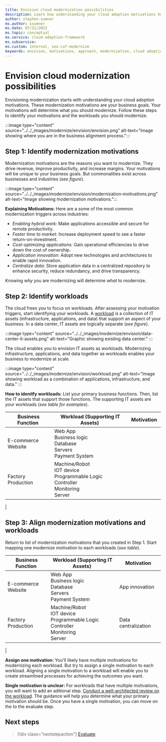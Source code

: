 ```yaml
---
title: Envision cloud modernization possibilities
description: Learn how understanding your cloud adoption motivations help you establish your approach to the modernization horizons, as part of your cloud adoption-related modernization plan.
author: stephen-sumner
ms.author: ssumner
ms.date: 07/21/2022
ms.topic: conceptual
ms.service: cloud-adoption-framework
ms.subservice:
ms.custom: internal, seo-caf-modernize
keywords: envision, motivations, approach, modernization, cloud adoption framework
---
```

# Envision cloud modernization possibilities

Envisioning modernization starts with understanding your cloud adoption motivations. These modernization motivations are your business goals. Your motivations will determine what you should modernize. Follow these steps to identify your motivations and the workloads you should modernize.

:::image type="content" source="../../_images/modernize/envision/envision.png" alt-text="Image showing where you are in the business alignment process.":::

## Step 1: Identify modernization motivations

 Modernization motivations are the reasons you want to modernize. They drive revenue, improve productivity, and increase margins. Your motivations will be unique to your business goals. But commonalities exist across businesses and industries (*see figure*).

:::image type="content" source="../../_images/modernize/envision/modernization-motivations.png" alt-text="Image showing modernization motivations.":::

**Explaining Motivations:** Here are a some of the most common modernization triggers across industries:

- *Enabling hybrid work:* Make applications accessible and secure for remote productivity.
- *Faster time to market:* Increase deployment speed to see a faster return-on-investment.
- *Cost-optimizing applications:* Gain operational efficiencies to drive down the cost of ownership.
- *Application innovation:* Adopt new technologies and architectures to enable rapid innovation.
- *Centralize data:* Store application data in a centralized repository to enhance security, reduce redundancy, and drive transparency.

Knowing *why* you are modernizing will determine *what* to modernize.

## Step 2: Identify workloads

The cloud frees you to focus on workloads. After assessing your motivation triggers, start identifying your workloads. A [workload](../../plan/workloads.md) is a collection of IT assets (infrastructure, applications, and data) that support an aspect of your business. In a data center, IT assets are logically separate (*see figure*).

:::image type="content" source="../../_images/modernize/envision/data-center-it-assets.png" alt-text="Graphic showing existing data center." :::

The cloud enables you to envision IT assets as workloads. Modernizing infrastructure, applications, and data together as workloads enables your business to modernize at scale.

:::image type="content" source="../../_images/modernize/envision/workload.png" alt-text="Image showing workload as a combination of applications, infrastructure, and data." :::

**How to idenitfy workloads:** List your primary business functions. Then, list the IT assets that support those functions. The supporting IT assets are your workloads (*see table for examples*).

|Business Function<span title="Business Function">&nbsp;</span> |Workload (Supporting IT Assets)<span title="Supporting IT Assets">&nbsp;</span> |Motivation<span title="Motivation">&nbsp;</span> |
|--|--|--|
|E-commerce<br>Website| Web App<br>Business logic<br>Database<br>Servers<br>Payment System|
|Factory Production|Machine/Robot<br>IOT device<br>Programmable Logic Controller<br>Monitoring<br>Server
|

## Step 3: Align modernization motivations and workloads

Return to list of modernization motivations that you created in Step 1. Start mapping one modernize motivation to each workloads (*see table*).

|Business Function<span title="Business Function">&nbsp;</span> |Workload (Supporting IT Assets)<span title="Supporting IT Assets">&nbsp;</span> |Motivation<span title="Motivation">&nbsp;</span> |
|--|--|--|
|E-commerce<br>Website| Web App<br>Business logic<br>Database<br>Servers<br>Payment System|App innovation
|Factory Production|Machine/Robot<br>IOT device<br>Programmable Logic Controller<br>Monitoring<br>Server|Data centralization
|

**Assign one motivation:** You'll likely have multiple motivations for modernizing each workload. But try to assign a single motivation to each workload.  Aligning a single motivation to a workload will enable you to create streamlined processes for achieving the outcomes you want.

**Single motivation is unclear:** For workloads that have multiple motivations, you will want to add an aditional step. [Conduct a well-architected review on the workload](/assessments/?mode=pre-assessment&id=azure-architecture-review&session=e88fbec1-a73c-4d4f-8192-e2633676d3b9). The guidance will help you determine what your primary motivation should be. Once you have a single motivation, you can move on the to the evaluate step.

## Next steps

> [!div class="nextstepaction"]
> [Evaluate](../../modernize/business-alignment/evaluate-modernization-options.md).

